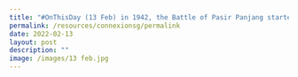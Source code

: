 ```yaml
---
title: "#OnThisDay (13 Feb) in 1942, the Battle of Pasir Panjang started"
permalink: /resources/connexionsg/permalink
date: 2022-02-13
layout: post
description: ""
image: /images/13 feb.jpg
---
```

